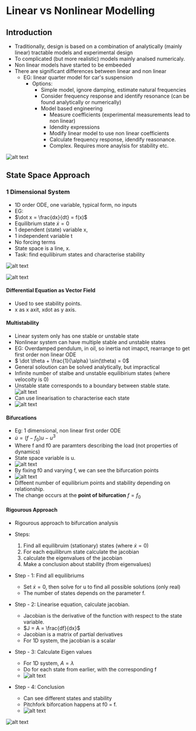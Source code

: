 # Linear vs Nonlinear Modelling

## Introduction
- Traditionally, design is based on a combination of analytically (mainly linear) tractable models and experimental design
- To complicated (but more realistic) models mainly analsed numericaly.
- Non linear models have started to be embeeded
- There are significant differences between linear and non linear
  - EG: linear quarter model for car's suspension
    - Options:
        - Simple model, ignore damping, estimate natural frequencies
        - Consider frequency response and identify resonance (can be found analytically or numerically)
        - Model based engineering
          - Measure coefficients (experimental measurements lead to non linear)
          - Idendity expressions
          - Modify linear model to use non linear coefficients
          - Calculate frequency response, idendify reasonance. 
          - Complex. Requires more anaylsis for stability etc.
  

![alt text](imgs/linear_vs_nonlinear_modelling/image.png)

## State Space Approach

### 1 Dimensional System
- 1D order ODE, one variable, typical form, no inputs
- EG:
- $\dot x = \frac{dx}{dt} = f(x)$ 
- Equilibrium state $\dot x = 0$
- 1 dependent (state) variable x,
- 1 independent variable t
- No forcing terms
- State space is a line, x.
- Task: find equilibirum states and characterise stability

![alt text](imgs/linear_vs_nonlinear_modelling/image-1.png)

![alt text](imgs/linear_vs_nonlinear_modelling/image-2.png)

#### Differential Equation as Vector Field
- Used to see stability points. 
- x as x axit, xdot as y axis.

#### Multistability
- Linear system only has one stable or unstable state
- Nonlinear system can have multiple stable and unstable states
- EG: Overdamped pendulum, in oil, so inertia not imapct, rearrange to get first order non linear ODE
- $ \dot \theta + \frac{1}{\alpha} \sin(\theta) = 0$
- General soloution can be solved analytically, but impractical
- Infinite number of stalbe and unstable equilibirium states (where velocoity is 0)
- Unstable state corresponds to a boundary between stable state.
![alt text](imgs/linear_vs_nonlinear_modelling/image-3.png)
- Can use linearisation to characterise each state
- ![alt text](imgs/linear_vs_nonlinear_modelling/image-4.png)


#### Bifurcations
- Eg: 1 dimensional, non linear first order ODE
- $\dot u = (f-f_0)u-u^3$
- Where f and f0 are paramters describing the load (not properties of dynamics)
- State space variable is u.
- ![alt text](imgs/linear_vs_nonlinear_modelling/image-5.png)
- By fixing f0 and varying f, we can see the bifurcation points
- ![alt text](imgs/linear_vs_nonlinear_modelling/image-6.png)
- Diffeent number of equilibrium points and stability depending on relationship.
- The change occurs at the **point of bifurcation** $f=f_0$
  

#### Rigourous Approach
- Rigourous approach to bifurcation analysis
- Steps:
    1) Find all equilibruim (stationary) states (where $\dot x = 0$)
    2) For each equilibrum state calculate the jacobian
    3) calculate the eigenvalues of the jacobian
    4) Make a conclusion about stability (from eigenvalues)
   
- Step - 1: Find all equilibriums
  - Set $\dot x = 0$, then solve for u to find all possible solutions (only real) 
  - The number of states depends on the parameter f.
- Step - 2: Linearise equation, calculate jacobian. 
  - Jacobian is the derivative of the function with respect to the state variable.
  - $J = A = \frac{df}{dx}$
  - Jacobian is a matrix of partial derivatives
  - For 1D system, the jacobian is a scalar
- Step - 3: Calculate Eigen values
  - For 1D system, $A = \lambda$
  - Do for each state from earlier, with the corresponding f
  - ![alt text](imgs/linear_vs_nonlinear_modelling/image-7.png) 
- Step - 4: Conclusion
  - Can see different states and stability
  - Pitchfork biforcation happens at f0 = f.
  - ![alt text](imgs/linear_vs_nonlinear_modelling/image-8.png)

![alt text](imgs/linear_vs_nonlinear_modelling/image-9.png)